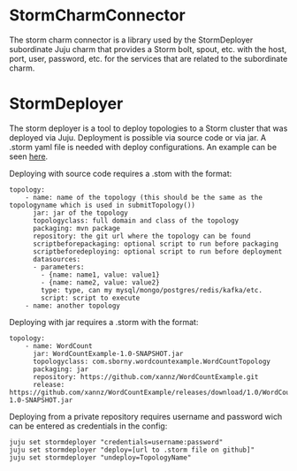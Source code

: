 StormCharmConnector
===================

The storm charm connector is a library used by the StormDeployer subordinate Juju charm that provides a Storm bolt, spout, etc. with the host, port, user, password, etc. for the services that are related to the subordinate charm.

StormDeployer
=============

The storm deployer is a tool to deploy topologies to a Storm cluster that was deployed via Juju.
Deployment is possible via source code or via jar. A .storm yaml file is needed with deploy configurations. An example can be seen [here](https://github.com/xannz/WordCountExample).

Deploying with source code requires a .stom with the format:
```
topology:
    - name: name of the topology (this should be the same as the topologyname which is used in submitTopology())
      jar: jar of the topology
      topologyclass: full domain and class of the topology
      packaging: mvn package 
      repository: the git url where the topology can be found
      scriptbeforepackaging: optional script to run before packaging
      scriptbeforedeploying: optional script to run before deployment
      datasources:
      - parameters:
        - {name: name1, value: value1}
        - {name: name2, value: value2}
        type: type, can my mysql/mongo/postgres/redis/kafka/etc.
        script: script to execute
    - name: another topology
```

Deploying with jar requires a .storm with the format:
```
topology:
    - name: WordCount
      jar: WordCountExample-1.0-SNAPSHOT.jar
      topologyclass: com.sborny.wordcountexample.WordCountTopology
      packaging: jar
      repository: https://github.com/xannz/WordCountExample.git
      release: https://github.com/xannz/WordCountExample/releases/download/1.0/WordCountExample-1.0-SNAPSHOT.jar
```

Deploying from a private repository requires username and password wich can be entered as credentials in the config:
```
juju set stormdeployer "credentials=username:password"
juju set stormdeployer "deploy=[url to .storm file on github]"
juju set stormdeployer "undeploy=TopologyName"

